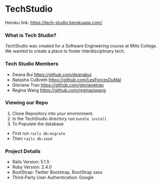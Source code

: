 # TechStudio

Heroku link: https://tech-studio.herokuapp.com/

### What is Tech Studio?

TechStudio was created for a Software Engineering course at Mills College. We wanted to create a place to foster interdisciplinary tech.

### Tech Studio Members
* Deana Bui https://github.com/deanabui
* Natasha Culbreth https://github.com/LesForcesDuMal
* Gloriane Tran https://github.com/glorianetran
* Regina Wang https://github.com/reginayiwang

### Viewing our Repo
1. Clone Repository into your environment.
2. In the TechStudio directory run `bundle install`
3. To Populate the database
  * First run ```rails db:migrate```
  * Then ```rails db:seed```

### Project Details
* Rails Version: 5.1.5
* Ruby Version: 2.4.0
* BootStrap: Twitter Bootstrap, BootStrap sass
* Third-Party User Authentication: Google
